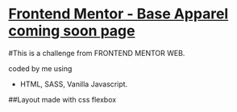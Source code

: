 
# [Frontend Mentor - Base Apparel coming soon page](https://www.frontendmentor.io/challenges/base-apparel-coming-soon-page-5d46b47f8db8a7063f9331a0)

#This is a challenge from FRONTEND MENTOR  WEB.

coded by me using
  - HTML, SASS, Vanilla Javascript.

##Layout made with css flexbox

